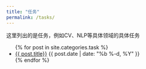 ```yaml
---
title: "任务"
permalink: /tasks/
---
```


这里列出的是任务，例如CV、NLP等具体领域的具体任务

<ul class="myposts">
{% for post in site.categories.task %}
    <li><a href="{{ site.baseurl }}{{ post.url }}">{{ post.title}}</a>
    <span class="postDate">{{ post.date | date: "%b %-d, %Y" }}</span>
    </li>
{% endfor %}
</ul>
